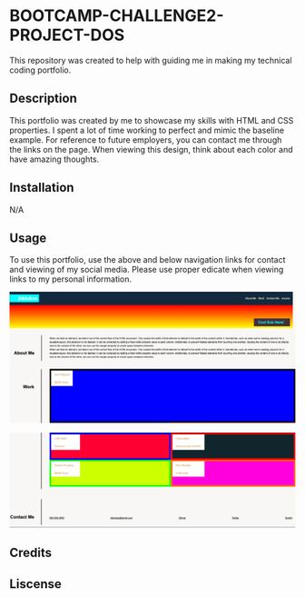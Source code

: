 # BOOTCAMP-CHALLENGE2-PROJECT-DOS
This repository was created to help with guiding me in making my technical coding portfolio.

## Description
This portfolio was created by me to showcase my skills with HTML and CSS properties. I spent a lot of time working to perfect and mimic the baseline example. For reference to future employers, you can contact me through the links on the page. When viewing this design, think about each color and have amazing thoughts. 

## Installation
N/A

## Usage
To use this portfolio, use the above and below navigation links for contact and viewing of my social media. Please use proper edicate when viewing links to my personal information. 

![Alt text](assets/pictures/Screenshot1.png "Screenshot1")

![Alt text](assets/pictures/Screenshot2.png "Screenshot2")

## Credits

## Liscense


